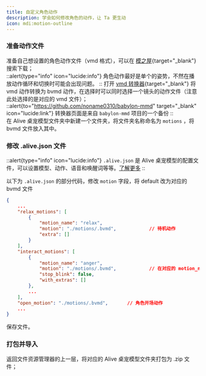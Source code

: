 ```yaml
---
title: 自定义角色动作
description: 学会如何修改角色的动作，让 Ta 更生动
icon: mdi:motion-outline
---
```


### 准备动作文件

准备自己想设置的角色动作文件（vmd 格式），可以在 [模之屋](https://www.aplaybox.com/){target="_blank"} 搜索下载；      
::alert{type="info" icon="lucide:info"}
角色动作最好是单个的姿势，不然在播放动作循环和切换时可能会出现问题。
::
打开 [vmd 转换器](https://topsea.github.io/alive/vmd_converter/){target="_blank"} 将 vmd 动作转换为 bvmd 动作，在选择时可以同时选择一个镜头的动作文件（注意此处选择的是对应的 vmd 文件）； 
::alert{to="https://github.com/noname0310/babylon-mmd" target="_blank" icon="lucide:link"}
  转换器页面是来自 `babylon-mmd` 项目的一个备份
::  
在 Alive 桌宠模型文件夹中新建一个文件夹，将文件夹名称命名为 `motions` ，将 bvmd 文件放入其中。

### 修改 .alive.json 文件

::alert{type="info" icon="lucide:info"}
`.alive.json` 是 Alive 桌宠模型的配置文件，可以设置模型、动作、语音和唤醒词等等。[了解更多](/)
::

以下为 `.alive.json` 的部分代码，修改 `motion` 字段，将 default 改为对应的 bvmd 文件

```json 
{
    ...
    "relax_motions": [
        {
            "motion_name": "relax",
            "motion": "./motions/.bvmd",            // 待机动作
            "extra": []
        }
    ],
    "interact_motions": [
        {
            "motion_name": "anger",
            "motion": "./motions/.bvmd",            // 在对应的 motion_name 情况下播放的动作
            "stop_blink": false,
            "with_extras": []
        },
        ...
    ],
    "open_motion": "./motions/.bvmd",       // 角色开场动作
    ...
}
```

保存文件。

### 打包并导入
返回文件资源管理器的上一层，将对应的 Alive 桌宠模型文件夹打包为 .zip 文件；        
